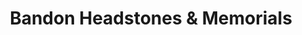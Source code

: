 ---
title: "Bandon Headstones & Memorials"
url: /bandon/bandon-headstones-and-memorials/
shop: shop
---